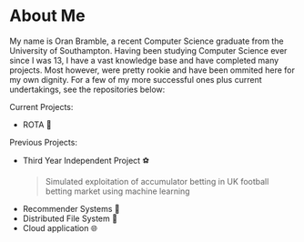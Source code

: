 # **About Me**

My name is Oran Bramble, a recent Computer Science graduate from the University of Southampton. Having been studying Computer Science ever since I was 13, I have a vast knowledge base and have completed many projects. Most however, were pretty rookie and have been ommited here for my own dignity. For a few of my more successful ones plus current undertakings, see the repositories below:

Current Projects:

- ROTA 📆

Previous Projects:

- Third Year Independent Project ⚽
    > Simulated exploitation of accumulator betting in UK football betting market using machine learning
- Recommender Systems 📱
- Distributed File System 📁
- Cloud application 🌐





